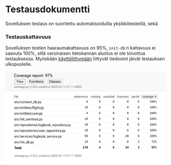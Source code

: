 # Testausdokumentti

Sovelluksen testaus on suoritettu automatisoiduilla yksikkötesteillä, sekä 

### Testauskattavuus

Sovelluksen testien haaraumakattavuus on 95%, `init-db`:n kattavuus ei saavuta 100%, sillä varsinaisen tietokannan alustus ei ole toivottua testauksessa.
Myöskään [käyttöliittymään](https://github.com/ilmari21/ot-harjoitustyo/blob/master/src/ui) liittyvät tiedostot jäivät testauksen ulkopuolelle.

![](./kuvat/coverage_report.png)

